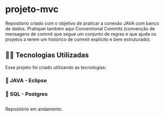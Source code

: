 # projeto-mvc

Repositório criado com o objetivo de praticar a conexão JAVA com banco de dados. 
Pratiquei também aqui Conventional Commits (convenção de mensagens de commit que segue um conjunto de regras e que ajuda os projetos a terem um histórico de commit explícito e bem estruturado). 


## 👨‍💻️ Tecnologias Utilizadas
Esse projeto foi criado utilizando as tecnologias:
### :small_blue_diamond: JAVA - Eclipse
### :small_blue_diamond: SQL - Postgres

##
Repositório em andamento. 
